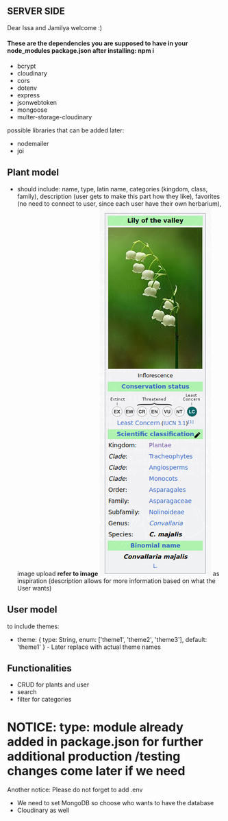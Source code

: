 ## SERVER SIDE 

Dear Issa and Jamilya welcome :) 

#### These are the dependencies you are supposed to have in your node_modules package.json after installing: npm i 
- bcrypt
- cloudinary
- cors
- dotenv
- express
- jsonwebtoken
- mongoose
- multer-storage-cloudinary

possible libraries that can be added later:
- nodemailer
- joi

## Plant model
- should include: name, type, latin name, categories (kingdom, class, family), description (user gets to make this part how they like), favorites (no need to connect to user, since each user have their own herbarium), image upload 
**refer to image ![Lilly_of_the_Valley](Lilly_of_the_Valley.png)** as inspiration (description allows for more information based on what the User wants)

## User model
to include themes:
- theme: { type: String, enum: ['theme1', 'theme2', 'theme3'], default: 'theme1' } - Later replace with actual theme names
 
## Functionalities
- CRUD for plants and user
- search 
- filter for categories

# NOTICE: type: module already added in package.json for further additional production /testing changes come later if we need
Another notice: Please do not forget to add .env

- We need to set MongoDB so choose who wants to have the database
- Cloudinary as well
